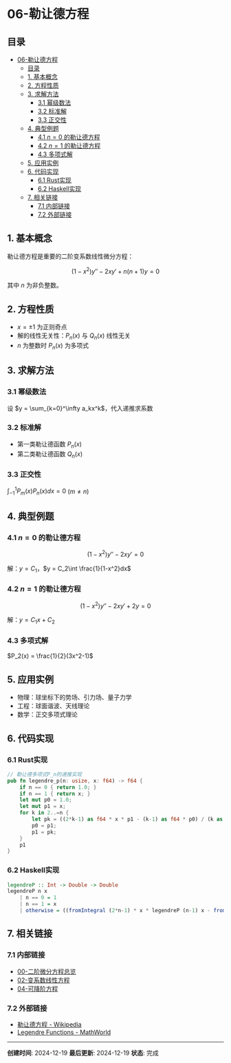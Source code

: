 # 06-勒让德方程

## 目录

- [06-勒让德方程](#06-勒让德方程)
  - [目录](#目录)
  - [1. 基本概念](#1-基本概念)
  - [2. 方程性质](#2-方程性质)
  - [3. 求解方法](#3-求解方法)
    - [3.1 幂级数法](#31-幂级数法)
    - [3.2 标准解](#32-标准解)
    - [3.3 正交性](#33-正交性)
  - [4. 典型例题](#4-典型例题)
    - [4.1 $n=0$ 的勒让德方程](#41-n0-的勒让德方程)
    - [4.2 $n=1$ 的勒让德方程](#42-n1-的勒让德方程)
    - [4.3 多项式解](#43-多项式解)
  - [5. 应用实例](#5-应用实例)
  - [6. 代码实现](#6-代码实现)
    - [6.1 Rust实现](#61-rust实现)
    - [6.2 Haskell实现](#62-haskell实现)
  - [7. 相关链接](#7-相关链接)
    - [7.1 内部链接](#71-内部链接)
    - [7.2 外部链接](#72-外部链接)

## 1. 基本概念

勒让德方程是重要的二阶变系数线性微分方程：

$$(1-x^2)y'' - 2xy' + n(n+1)y = 0$$

其中 $n$ 为非负整数。

## 2. 方程性质

- $x=\pm1$ 为正则奇点
- 解的线性无关性：$P_n(x)$ 与 $Q_n(x)$ 线性无关
- $n$ 为整数时 $P_n(x)$ 为多项式

## 3. 求解方法

### 3.1 幂级数法

设 $y = \sum_{k=0}^\infty a_kx^k$，代入递推求系数

### 3.2 标准解

- 第一类勒让德函数 $P_n(x)$
- 第二类勒让德函数 $Q_n(x)$

### 3.3 正交性

$\int_{-1}^1 P_m(x)P_n(x)dx = 0$ ($m\neq n$)

## 4. 典型例题

### 4.1 $n=0$ 的勒让德方程

$$(1-x^2)y'' - 2xy' = 0$$

解：$y = C_1$，$y = C_2\int \frac{1}{1-x^2}dx$

### 4.2 $n=1$ 的勒让德方程

$$(1-x^2)y'' - 2xy' + 2y = 0$$

解：$y = C_1x + C_2$

### 4.3 多项式解

$P_2(x) = \frac{1}{2}(3x^2-1)$

## 5. 应用实例

- 物理：球坐标下的势场、引力场、量子力学
- 工程：球面谐波、天线理论
- 数学：正交多项式理论

## 6. 代码实现

### 6.1 Rust实现

```rust
// 勒让德多项式P_n的递推实现
pub fn legendre_p(n: usize, x: f64) -> f64 {
    if n == 0 { return 1.0; }
    if n == 1 { return x; }
    let mut p0 = 1.0;
    let mut p1 = x;
    for k in 2..=n {
        let pk = ((2*k-1) as f64 * x * p1 - (k-1) as f64 * p0) / (k as f64);
        p0 = p1;
        p1 = pk;
    }
    p1
}
```

### 6.2 Haskell实现

```haskell
legendreP :: Int -> Double -> Double
legendreP n x
    | n == 0 = 1
    | n == 1 = x
    | otherwise = ((fromIntegral (2*n-1) * x * legendreP (n-1) x - fromIntegral (n-1) * legendreP (n-2) x) / fromIntegral n)
```

## 7. 相关链接

### 7.1 内部链接

- [00-二阶微分方程总览](00-二阶微分方程总览.md)
- [02-变系数线性方程](02-变系数线性方程.md)
- [04-可降阶方程](04-可降阶方程.md)

### 7.2 外部链接

- [勒让德方程 - Wikipedia](https://en.wikipedia.org/wiki/Legendre_polynomials)
- [Legendre Functions - MathWorld](http://mathworld.wolfram.com/LegendrePolynomial.html)

---

**创建时间**: 2024-12-19
**最后更新**: 2024-12-19
**状态**: 完成
